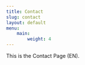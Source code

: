 ```yaml
---
title: Contact
slug: contact
layout: default
menu:
    main:
        weight: 4
---
```


This is the Contact Page (EN).
